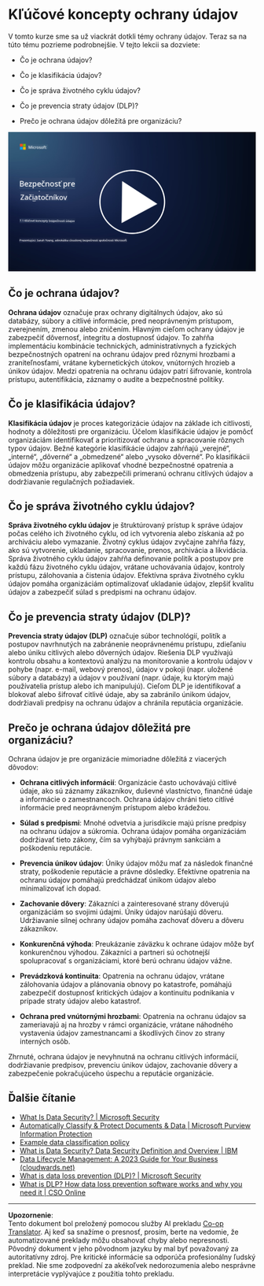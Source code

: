 <!--
CO_OP_TRANSLATOR_METADATA:
{
  "original_hash": "9703868f41dcddd5a98dea9ea6fcd94d",
  "translation_date": "2025-09-03T23:59:23+00:00",
  "source_file": "7.1 Data security key concepts.md",
  "language_code": "sk"
}
-->
# Kľúčové koncepty ochrany údajov

V tomto kurze sme sa už viackrát dotkli témy ochrany údajov. Teraz sa na túto tému pozrieme podrobnejšie. V tejto lekcii sa dozviete:

- Čo je ochrana údajov?

- Čo je klasifikácia údajov?

- Čo je správa životného cyklu údajov?

- Čo je prevencia straty údajov (DLP)?

- Prečo je ochrana údajov dôležitá pre organizáciu?

[![Pozrite si video](../../translated_images/7-1_placeholder.bcb1e7fdcef8c20be3172dc8b3b11f417cad164e7481b76f8a3bca4f853e1016.sk.png)](https://learn-video.azurefd.net/vod/player?id=ace39247-1690-45fb-8f99-985abcb8e423)

## Čo je ochrana údajov?

**Ochrana údajov** označuje prax ochrany digitálnych údajov, ako sú databázy, súbory a citlivé informácie, pred neoprávneným prístupom, zverejnením, zmenou alebo zničením. Hlavným cieľom ochrany údajov je zabezpečiť dôvernosť, integritu a dostupnosť údajov. To zahŕňa implementáciu kombinácie technických, administratívnych a fyzických bezpečnostných opatrení na ochranu údajov pred rôznymi hrozbami a zraniteľnosťami, vrátane kybernetických útokov, vnútorných hrozieb a únikov údajov. Medzi opatrenia na ochranu údajov patrí šifrovanie, kontrola prístupu, autentifikácia, záznamy o audite a bezpečnostné politiky.

## Čo je klasifikácia údajov?

**Klasifikácia údajov** je proces kategorizácie údajov na základe ich citlivosti, hodnoty a dôležitosti pre organizáciu. Účelom klasifikácie údajov je pomôcť organizáciám identifikovať a prioritizovať ochranu a spracovanie rôznych typov údajov. Bežné kategórie klasifikácie údajov zahŕňajú „verejné“, „interné“, „dôverné“ a „obmedzené“ alebo „vysoko dôverné“. Po klasifikácii údajov môžu organizácie aplikovať vhodné bezpečnostné opatrenia a obmedzenia prístupu, aby zabezpečili primeranú ochranu citlivých údajov a dodržiavanie regulačných požiadaviek.

## Čo je správa životného cyklu údajov?

**Správa životného cyklu údajov** je štruktúrovaný prístup k správe údajov počas celého ich životného cyklu, od ich vytvorenia alebo získania až po archiváciu alebo vymazanie. Životný cyklus údajov zvyčajne zahŕňa fázy, ako sú vytvorenie, ukladanie, spracovanie, prenos, archivácia a likvidácia. Správa životného cyklu údajov zahŕňa definovanie politík a postupov pre každú fázu životného cyklu údajov, vrátane uchovávania údajov, kontroly prístupu, zálohovania a čistenia údajov. Efektívna správa životného cyklu údajov pomáha organizáciám optimalizovať ukladanie údajov, zlepšiť kvalitu údajov a zabezpečiť súlad s predpismi na ochranu údajov.

## Čo je prevencia straty údajov (DLP)?

**Prevencia straty údajov (DLP)** označuje súbor technológií, politík a postupov navrhnutých na zabránenie neoprávnenému prístupu, zdieľaniu alebo úniku citlivých alebo dôverných údajov. Riešenia DLP využívajú kontrolu obsahu a kontextovú analýzu na monitorovanie a kontrolu údajov v pohybe (napr. e-mail, webový prenos), údajov v pokoji (napr. uložené súbory a databázy) a údajov v používaní (napr. údaje, ku ktorým majú používatelia prístup alebo ich manipulujú). Cieľom DLP je identifikovať a blokovať alebo šifrovať citlivé údaje, aby sa zabránilo únikom údajov, dodržiavali predpisy na ochranu údajov a chránila reputácia organizácie.

## Prečo je ochrana údajov dôležitá pre organizáciu?

Ochrana údajov je pre organizácie mimoriadne dôležitá z viacerých dôvodov:

- **Ochrana citlivých informácií**: Organizácie často uchovávajú citlivé údaje, ako sú záznamy zákazníkov, duševné vlastníctvo, finančné údaje a informácie o zamestnancoch. Ochrana údajov chráni tieto citlivé informácie pred neoprávneným prístupom alebo krádežou.

- **Súlad s predpismi**: Mnohé odvetvia a jurisdikcie majú prísne predpisy na ochranu údajov a súkromia. Ochrana údajov pomáha organizáciám dodržiavať tieto zákony, čím sa vyhýbajú právnym sankciám a poškodeniu reputácie.

- **Prevencia únikov údajov**: Úniky údajov môžu mať za následok finančné straty, poškodenie reputácie a právne dôsledky. Efektívne opatrenia na ochranu údajov pomáhajú predchádzať únikom údajov alebo minimalizovať ich dopad.

- **Zachovanie dôvery**: Zákazníci a zainteresované strany dôverujú organizáciám so svojimi údajmi. Úniky údajov narúšajú dôveru. Udržiavanie silnej ochrany údajov pomáha zachovať dôveru a dôveru zákazníkov.

- **Konkurenčná výhoda**: Preukázanie záväzku k ochrane údajov môže byť konkurenčnou výhodou. Zákazníci a partneri sú ochotnejší spolupracovať s organizáciami, ktoré berú ochranu údajov vážne.

- **Prevádzková kontinuita**: Opatrenia na ochranu údajov, vrátane zálohovania údajov a plánovania obnovy po katastrofe, pomáhajú zabezpečiť dostupnosť kritických údajov a kontinuitu podnikania v prípade straty údajov alebo katastrof.

- **Ochrana pred vnútornými hrozbami**: Opatrenia na ochranu údajov sa zameriavajú aj na hrozby v rámci organizácie, vrátane náhodného vystavenia údajov zamestnancami a škodlivých činov zo strany interných osôb.

Zhrnuté, ochrana údajov je nevyhnutná na ochranu citlivých informácií, dodržiavanie predpisov, prevenciu únikov údajov, zachovanie dôvery a zabezpečenie pokračujúceho úspechu a reputácie organizácie.

## Ďalšie čítanie

- [What Is Data Security? | Microsoft Security](https://www.microsoft.com/en-au/security/business/security-101/what-is-data-security?WT.mc_id=academic-96948-sayoung)
- [Automatically Classify & Protect Documents & Data | Microsoft Purview Information Protection](https://youtu.be/v8LqmzBUaOo)
- [Example data classification policy](https://www.cmu.edu/data/guidelines/data-classification.html)
- [What is Data Security? Data Security Definition and Overview | IBM](https://www.ibm.com/topics/data-security)
- [Data Lifecycle Management: A 2023 Guide for Your Business (cloudwards.net)](https://www.cloudwards.net/data-lifecycle-management/)
- [What is data loss prevention (DLP)? | Microsoft Security](https://www.microsoft.com/security/business/security-101/what-is-data-loss-prevention-dlp?WT.mc_id=academic-96948-sayoung)
- [What is DLP? How data loss prevention software works and why you need it | CSO Online](https://www.csoonline.com/article/569559/what-is-dlp-how-data-loss-prevention-software-works-and-why-you-need-it.html)

---

**Upozornenie**:  
Tento dokument bol preložený pomocou služby AI prekladu [Co-op Translator](https://github.com/Azure/co-op-translator). Aj keď sa snažíme o presnosť, prosím, berte na vedomie, že automatizované preklady môžu obsahovať chyby alebo nepresnosti. Pôvodný dokument v jeho pôvodnom jazyku by mal byť považovaný za autoritatívny zdroj. Pre kritické informácie sa odporúča profesionálny ľudský preklad. Nie sme zodpovední za akékoľvek nedorozumenia alebo nesprávne interpretácie vyplývajúce z použitia tohto prekladu.